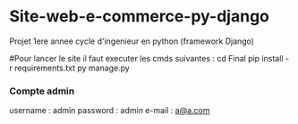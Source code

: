 # Site-web-e-commerce-py-django
Projet 1ere annee cycle d'ingenieur en python (framework Django)

#Pour lancer le site il faut executer les cmds suivantes :
cd Final 
pip install -r requirements.txt
py manage.py

### Compte admin
username : admin
password : admin
e-mail   : a@a.com





